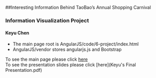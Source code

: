 ##Interesting Information Behind TaoBao’s Annual Shopping Carnival
### Information Visualization Project
#### Keyu Chen
         
- The main page root is AngularJS/code/6-project/index.html         
- AngularJS/vendor stores angularjs.js and Bootstrap     
     
To see the main page please click [here](AngularJS/code/6-Project/index.html)               
To see the presentation slides please click [here](Keyu's Final Presentation.pdf)

